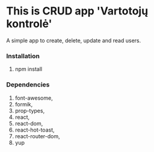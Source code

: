 
# This is CRUD app 'Vartotojų kontrolė'

A simple app to create, delete, update and read users.

### Installation
1. npm install

### Dependencies
1. font-awesome,
2. formik,
3. prop-types,
4. react,
5. react-dom,
6. react-hot-toast,
7. react-router-dom,
8. yup


